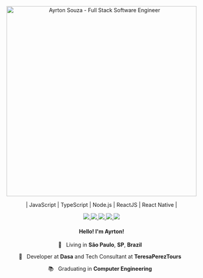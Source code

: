 <p align="center">
  <img src="https://user-images.githubusercontent.com/30063455/95859452-0730d280-0d35-11eb-867b-684fad272630.png" width="500"
  alt="Ayrton Souza - Full Stack Software Engineer" />
</p>

<p align="center">| JavaScript | TypeScript | Node.js | ReactJS | React Native |</p>

<p align="center">

  <a href="https://web.whatsapp.com/send?phone=+5511941800859" alt="WhatsApp" target="_blank">
    <img src="https://img.shields.io/badge/-WhatsApp-4c4c4c?style=flat-square&logo=WhatsApp&logoColor=white" />
  </a>

  <a href="mailto:ayrtonsouza@icloud.com" alt="iCloud" target="_blank">
    <img src="https://img.shields.io/badge/-iCloud-4c4c4c?style=flat-square&logo=apple&logoColor=white" />
  </a>

  <a href="https://www.linkedin.com/in/ayrtonsouza" alt="LinkedIn" target="_blank">
    <img src="https://img.shields.io/badge/-LinkedIn-4c4c4c?style=flat-square&logo=Linkedin&logoColor=white" />
  </a>

  <a href="https://github.com/ayrtonbsouza" alt="GitHub" target="_blank">
    <img src="https://img.shields.io/badge/-GitHub-4c4c4c?style=flat-square&logo=Github&logoColor=white" />
  </a>
  
  <a href="https://github.com/ayrtonbsouza" alt="Views" target="_blank">
    <img src="https://komarev.com/ghpvc/?username=ayrtonbsouza&color=gray&style=flat-square" />
  </a>

</p>
<h4 align="center">
  Hello! I'm <b>Ayrton</b>!
</h4>
<p align="center">
  📌 &nbsp; Living in <b>São Paulo</b>, <b>SP</b>, <b>Brazil</b> &nbsp;
</p>
<p align="center">
  💼  &nbsp; Developer at <b>Dasa</b> and Tech Consultant at <b>TeresaPerezTours</b>  &nbsp;
<p align="center">
  📚 &nbsp; Graduating in <b>Computer Engineering</b> &nbsp;
</p>

</p>
